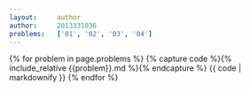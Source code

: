```yaml
---
layout:     author
author:     2013331036
problems:   ['01', '02', '03', '04']
---
```



{% for problem in page.problems %}
{% capture code %}{% include_relative {{problem}}.md %}{% endcapture %}
{{ code | markdownify }}
{% endfor %}